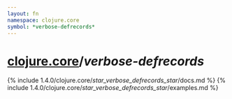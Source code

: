 ```yaml
---
layout: fn
namespace: clojure.core
symbol: *verbose-defrecords*
---
```


# [clojure.core](../)/*verbose-defrecords*

{% include 1.4.0/clojure.core/_star_verbose_defrecords_star_/docs.md %}
{% include 1.4.0/clojure.core/_star_verbose_defrecords_star_/examples.md %}

